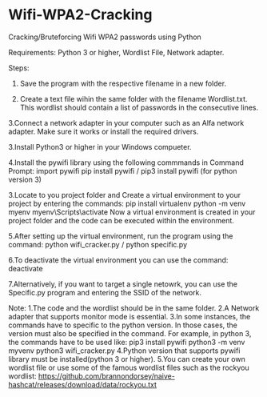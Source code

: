 # Wifi-WPA2-Cracking
Cracking/Bruteforcing  Wifi WPA2 passwords using Python

Requirements:
  Python 3 or higher, 
  Wordlist File, 
  Network adapter.

Steps:
  1. Save the program with the respective filename in a new folder.
  
  2. Create a text file wihin the same folder with the filename Wordlist.txt.
     This wordlist should contain a list of passwords in the consecutive lines.
  
  3.Connect a network adapter in your computer such as an Alfa network adapter.
    Make sure it works or install the required drivers.
     
  3.Install Python3 or higher in your Windows compueter.
  
  4.Install the pywifi library using the following commmands in Command Prompt:
      import pywifi
      pip install pywifi / pip3 install pywifi (for python version 3)
      
  3.Locate to you project folder and Create a virtual environment to your project by entering the commands:
        pip install virtualenv 
        python -m venv myenv
        myenv\Scripts\activate
       Now a virtual environment is created in your project folder and the code can be executed within the environment.
  
  5.After setting up the virtual environment, run the program using the command:
        python wifi_cracker.py  / python specific.py
  
  6.To deactivate the virtual environment you can use the command:
        deactivate

  7.Alternatively, if you want to target a single netowrk, you can use the Specific.py program and entering the SSID of the network.

  Note:
        1.The code and the wordlist should be in the same folder.
        2.A Network adapter that supports monitor mode is essential.
        3.In some instances, the commands have to specific to the python version. In those cases, the version must also be specified in the command.
          For example, in python 3, the commands have to be used like:
              pip3 install pywifi
              python3 -m venv myvenv
              python3 wifi_cracker.py
        4.Python version that supports pywifi library must be installed(python 3 or higher).
        5.You can create your own wordlist file or use some of the famous wordlist files such as the rockyou wordlist: 
              https://github.com/brannondorsey/naive-hashcat/releases/download/data/rockyou.txt
        

      
  
      
